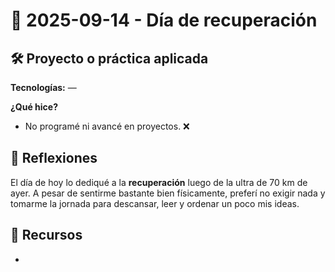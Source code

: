 # 📅 2025-09-14 - Día de recuperación  

## 🛠️ Proyecto o práctica aplicada  

**Tecnologías:** —  

**¿Qué hice?**  
- No programé ni avancé en proyectos. ❌  

## 💭 Reflexiones  

El día de hoy lo dediqué a la **recuperación** luego de la ultra de 70 km de ayer. A pesar de sentirme bastante bien físicamente, preferí no exigir nada y tomarme la jornada para descansar, leer y ordenar un poco mis ideas.

## 🔗 Recursos  
-  
